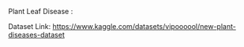 Plant Leaf Disease :

Dataset Link:
https://www.kaggle.com/datasets/vipoooool/new-plant-diseases-dataset
